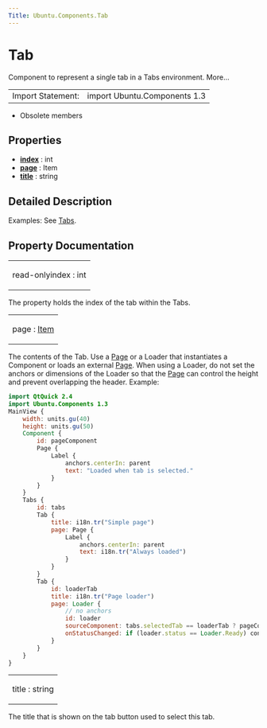 ```yaml
---
Title: Ubuntu.Components.Tab
---
```

        
Tab
===

<span class="subtitle"></span>
Component to represent a single tab in a Tabs environment. More...

|                   |                              |
|-------------------|------------------------------|
| Import Statement: | import Ubuntu.Components 1.3 |

-   Obsolete members

<span id="properties"></span>
Properties
----------

-   ****[index](../../sdk-15.04.4/Ubuntu.Components.Tab.md#index-prop)**** : int
-   ****[page](../../sdk-15.04.4/Ubuntu.Components.Tab.md#page-prop)**** : Item
-   ****[title](../../sdk-15.04.4/Ubuntu.Components.Tab.md#title-prop)**** : string

<span id="details"></span>
Detailed Description
--------------------

Examples: See [Tabs](../../sdk-15.04.4/Ubuntu.Components.Tabs.md).

Property Documentation
----------------------

<table>
<colgroup>
<col width="100%" />
</colgroup>
<tbody>
<tr class="odd">
<td><p><span id="index-prop"></span><span class="qmlreadonly">read-only</span><span class="name">index</span> : <span class="type">int</span></p></td>
</tr>
</tbody>
</table>

The property holds the index of the tab within the Tabs.

<table>
<colgroup>
<col width="100%" />
</colgroup>
<tbody>
<tr class="odd">
<td><p><span id="page-prop"></span><span class="name">page</span> : <span class="type"><a href="../sdk-14.10/QtQuick.Item.md">Item</a></span></p></td>
</tr>
</tbody>
</table>

The contents of the Tab. Use a [Page](../../sdk-15.04.4/Ubuntu.Components.Page.md) or a Loader that instantiates a Component or loads an external [Page](../../sdk-15.04.4/Ubuntu.Components.Page.md). When using a Loader, do not set the anchors or dimensions of the Loader so that the [Page](../../sdk-15.04.4/Ubuntu.Components.Page.md) can control the height and prevent overlapping the header. Example:

``` qml
import QtQuick 2.4
import Ubuntu.Components 1.3
MainView {
    width: units.gu(40)
    height: units.gu(50)
    Component {
        id: pageComponent
        Page {
            Label {
                anchors.centerIn: parent
                text: "Loaded when tab is selected."
            }
        }
    }
    Tabs {
        id: tabs
        Tab {
            title: i18n.tr("Simple page")
            page: Page {
                Label {
                    anchors.centerIn: parent
                    text: i18n.tr("Always loaded")
                }
            }
        }
        Tab {
            id: loaderTab
            title: i18n.tr("Page loader")
            page: Loader {
                // no anchors
                id: loader
                sourceComponent: tabs.selectedTab == loaderTab ? pageComponent : null
                onStatusChanged: if (loader.status == Loader.Ready) console.log('Loaded')
            }
        }
    }
}
```

<table>
<colgroup>
<col width="100%" />
</colgroup>
<tbody>
<tr class="odd">
<td><p><span id="title-prop"></span><span class="name">title</span> : <span class="type">string</span></p></td>
</tr>
</tbody>
</table>

The title that is shown on the tab button used to select this tab.

